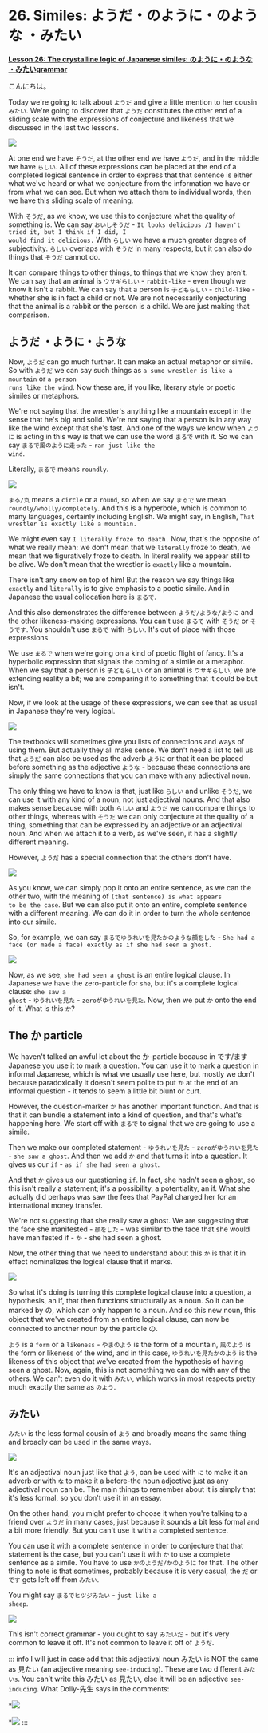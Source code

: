 # **26. Similes: ようだ・のように・のような ・みたい**

[**Lesson 26: The crystalline logic of Japanese similes: のように・のような ・みたいgrammar**](https://www.youtube.com/watch?v=Ft_zw0mdeyI&list=PLg9uYxuZf8x_A-vcqqyOFZu06WlhnypWj&index=28&pp=iAQB)

こんにちは。

Today we're going to talk about <code>ようだ</code> and give a little mention to her cousin <code>みたい</code>. We're going to discover that <code>ようだ</code> constitutes the other end of a sliding scale with the expressions of conjecture and likeness that we discussed in the last two lessons.

![](media/image709.webp)

At one end we have <code>そうだ</code>, at the other end we have <code>ようだ</code>, and in the middle we have <code>らしい</code>. All of these expressions can be placed at the end of a completed logical sentence in order to express that that sentence is either what we've heard or what we conjecture from the information we have or from what we can see. But when we attach them to individual words, then we have this sliding scale of meaning.

With <code>そうだ</code>, as we know, we use this to conjecture what the quality of something is. We can say <code>おいしそうだ</code> - <code>It looks delicious /I haven't tried it, but I think if I did, I would find it delicious.</code> With <code>らしい</code> we have a much greater degree of subjectivity. <code>らしい</code> overlaps with <code>そうだ</code> in many respects, but it can also do things that <code>そうだ</code> cannot do.

It can compare things to other things, to things that we know they aren't. We can say that an animal is <code>ウサギらしい</code> - <code>rabbit-like</code> - even though we know it isn't a rabbit. We can say that a person is <code>子どもらしい</code> - <code>child-like</code> - whether she is in fact a child or not. We are not necessarily conjecturing that the animal is a rabbit or the person is a child. We are just making that comparison.

## ようだ ・ように・ような

Now, <code>ようだ</code> can go much further. It can make an actual metaphor or simile. So with <code>ようだ</code> we can say such things as <code>a sumo wrestler is like a mountain</code> or <code>a person runs like the wind</code>. Now these are, if you like, literary style or poetic similes or metaphors.

We're not saying that the wrestler's anything like a mountain except in the sense that he's big and solid. We're not saying that a person is in any way like the wind except that she's fast. And one of the ways we know when <code>ように</code> is acting in this way is that we can use the word <code>まるで</code> with it. So we can say <code>まるで風のように走った</code> - <code>ran just like the wind</code>.

Literally, <code>まるで</code> means <code>roundly</code>.

![](media/image137.webp)

<code>まる/丸</code> means a <code>circle</code> or a <code>round</code>, so when we say <code>まるで</code> we mean <code>roundly/wholly/completely</code>. And this is a hyperbole, which is common to many languages, certainly including English. We might say, in English, <code>That wrestler is exactly like a mountain.</code>

We might even say <code>I literally froze to death.</code> Now, that's the opposite of what we really mean: we don't mean that we <code>literally</code> froze to death, we mean that we figuratively froze to death. In literal reality we appear still to be alive. We don't mean that the wrestler is <code>exactly</code> like a mountain.

There isn't any snow on top of him! But the reason we say things like <code>exactly</code> and <code>literally</code> is to give emphasis to a poetic simile. And in Japanese the usual collocation here is <code>まるで</code>.

And this also demonstrates the difference between <code>ようだ/ような/ように</code> and the other likeness-making expressions. You can't use <code>まるで</code> with <code>そうだ</code> or <code>そうです</code>. You shouldn't use <code>まるで</code> with <code>らしい</code>. It's out of place with those expressions.

We use <code>まるで</code> when we're going on a kind of poetic flight of fancy. It's a hyperbolic expression that signals the coming of a simile or a metaphor. When we say that a person is <code>子どもらしい</code> or an animal is <code>ウサギらしい</code>, we are extending reality a bit; we are comparing it to something that it could be but isn't.

Now, if we look at the usage of these expressions, we can see that as usual in Japanese they're very logical.

![](media/image1115.webp)

The textbooks will sometimes give you lists of connections and ways of using them. But actually they all make sense. We don't need a list to tell us that <code>ようだ</code> can also be used as the adverb <code>ように</code> or that it can be placed before something as the adjective <code>ような</code> - because these connections are simply the same connections that you can make with any adjectival noun.

The only thing we have to know is that, just like <code>らしい</code> and unlike <code>そうだ</code>, we can use it with any kind of a noun, not just adjectival nouns. And that also makes sense because with both <code>らしい</code> and <code>ようだ</code> we can compare things to other things, whereas with <code>そうだ</code> we can only conjecture at the quality of a thing, something that can be expressed by an adjective or an adjectival noun. And when we attach it to a verb, as we've seen, it has a slightly different meaning.

However, <code>ようだ</code> has a special connection that the others don't have.

![](media/image510.webp)

As you know, we can simply pop it onto an entire sentence, as we can the other two, with the meaning of <code>(that sentence) is what appears to be the case</code>. But we can also put it onto an entire, complete sentence with a different meaning. We can do it in order to turn the whole sentence into our simile.

So, for example, we can say <code>まるでゆうれいを見たかのような顔をした</code> - <code>She had a face (or made a face) exactly as if she had seen a ghost.</code>

![](media/image222.webp)

Now, as we see, <code>she had seen a ghost</code> is an entire logical clause. In Japanese we have the zero-particle for <code>she</code>, but it's a complete logical clause: <code>she saw a ghost</code> - <code>ゆうれいを見た</code> - <code>zeroがゆうれいを見た</code>. Now, then we put <code>か</code> onto the end of it. What is this <code>か</code>?

## The か particle

We haven't talked an awful lot about the か-particle because in です/ます Japanese you use it to mark a question. You can use it to mark a question in informal Japanese, which is what we usually use here, but mostly we don't because paradoxically it doesn't seem polite to put <code>か</code> at the end of an informal question - it tends to seem a little bit blunt or curt.

However, the question-marker <code>か</code> has another important function. And that is that it can bundle a statement into a kind of question, and that's what's happening here. We start off with <code>まるで</code> to signal that we are going to use a simile.

Then we make our completed statement - <code>ゆうれいを見た</code> - <code>zeroがゆうれいを見た</code> - <code>she saw a ghost</code>. And then we add <code>か</code> and that turns it into a question. It gives us our <code>if</code> - <code>as if she had seen a ghost</code>.

And that <code>か</code> gives us our questioning <code>if</code>. In fact, she hadn't seen a ghost, so this isn't really a statement; it's a possibility, a potentiality, an if. What she actually did perhaps was saw the fees that PayPal charged her for an international money transfer.

We're not suggesting that she really saw a ghost. We are suggesting that the face she manifested - <code>顔をした</code> - was similar to the face that she would have manifested if - <code>か</code> - she had seen a ghost.

Now, the other thing that we need to understand about this <code>か</code> is that it in effect nominalizes the logical clause that it marks.

![](media/image568.webp)

So what it's doing is turning this complete logical clause into a question, a hypothesis, an if, that then functions structurally as a noun. So it can be marked by の, which can only happen to a noun. And so this new noun, this object that we've created from an entire logical clause, can now be connected to another noun by the particle の.

<code>よう</code> is a <code>form</code> or a <code>likeness</code> - <code>やまのよう</code> is the form of a mountain, <code>風のよう</code> is the form or likeness of the wind, and in this case, <code>ゆうれいを見たかのよう</code> is the likeness of this object that we've created from the hypothesis of having seen a ghost. Now, again, this is not something we can do with any of the others. We can't even do it with <code>みたい</code>, which works in most respects pretty much exactly the same as <code>のよう</code>.

## みたい

<code>みたい</code> is the less formal cousin of <code>よう</code> and broadly means the same thing and broadly can be used in the same ways.

![](media/image676.webp)

It's an adjectival noun just like that <code>よう</code>, can be used with <code>に</code> to make it an adverb or with <code>な</code> to make it a before-the noun adjective just as any adjectival noun can be. The main things to remember about it is simply that it's less formal, so you don't use it in an essay.

On the other hand, you might prefer to choose it when you're talking to a friend over <code>ようだ</code> in many cases, just because it sounds a bit less formal and a bit more friendly. But you can't use it with a completed sentence.

You can use it with a complete sentence in order to conjecture that that statement is the case, but you can't use it with <code>か</code> to use a complete sentence as a simile. You have to use <code>かのようだ/かのように</code> for that. The other thing to note is that sometimes, probably because it is very casual, the <code>だ</code> or <code>です</code> gets left off from <code>みたい</code>.

You might say <code>まるでヒツジみたい</code> - <code>just like a sheep</code>.

![](media/image1.webp)

This isn't correct grammar - you ought to say <code>みたいだ</code> - but it's very common to leave it off. It's not common to leave it off of <code>ようだ</code>.

::: info
I will just in case add that this adjectival noun みたい is NOT the same as 見たい (an adjective meaning <code>see-inducing</code>). These are two different <code>みたいs</code>. You can’t write this みたい as 見たい, else it will be an adjective <code>see-inducing</code>. What Dolly-先生 says in the comments:  

*![](media/image602.webp)

*![](media/image596.webp)
:::
